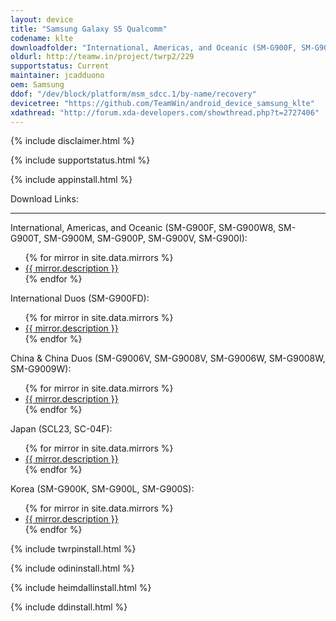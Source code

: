 ```yaml
---
layout: device
title: "Samsung Galaxy S5 Qualcomm"
codename: klte
downloadfolder: "International, Americas, and Oceanic (SM-G900F, SM-G900W8, SM-G900T, SM-G900M, SM-G900P, SM-G900V, SM-G900I)|klte|International Duos (SM-G900FD)|klteduos|China &amp; China Duos (SM-G9006V, SM-G9008V, SM-G9006W, SM-G9008W, SM-G9009W)|kltechn|Japan (SCL23, SC-04F)|kltekdi|Korea (SM-G900K, SM-G900L, SM-G900S)|klteskt"
oldurl: http://teamw.in/project/twrp2/229
supportstatus: Current
maintainer: jcadduono
oem: Samsung
ddof: "/dev/block/platform/msm_sdcc.1/by-name/recovery"
devicetree: "https://github.com/TeamWin/android_device_samsung_klte"
xdathread: "http://forum.xda-developers.com/showthread.php?t=2727406"
---
```


{% include disclaimer.html %}

{% include supportstatus.html %}

{% include appinstall.html %}

<div class='page-heading'>Download Links:</div>
<hr />
<p class="text">International, Americas, and Oceanic (SM-G900F, SM-G900W8, SM-G900T, SM-G900M, SM-G900P, SM-G900V, SM-G900I):</p>
<ul>
{% for mirror in site.data.mirrors %}
  <li>
    <a href="{{ mirror.baseurl }}klte">
      {{ mirror.description }}
    </a>
  </li>
{% endfor %}
</ul>
<p class="text">International Duos (SM-G900FD):</p>
<ul>
{% for mirror in site.data.mirrors %}
  <li>
    <a href="{{ mirror.baseurl }}klteduos">
      {{ mirror.description }}
    </a>
  </li>
{% endfor %}
</ul>
<p class="text">China &amp; China Duos (SM-G9006V, SM-G9008V, SM-G9006W, SM-G9008W, SM-G9009W):</p>
<ul>
{% for mirror in site.data.mirrors %}
  <li>
    <a href="{{ mirror.baseurl }}kltechn">
      {{ mirror.description }}
    </a>
  </li>
{% endfor %}
</ul>
<p class="text">Japan (SCL23, SC-04F):</p>
<ul>
{% for mirror in site.data.mirrors %}
  <li>
    <a href="{{ mirror.baseurl }}kltekdi">
      {{ mirror.description }}
    </a>
  </li>
{% endfor %}
</ul>
<p class="text">Korea (SM-G900K, SM-G900L, SM-G900S):</p>
<ul>
{% for mirror in site.data.mirrors %}
  <li>
    <a href="{{ mirror.baseurl }}klteskt">
      {{ mirror.description }}
    </a>
  </li>
{% endfor %}
</ul>

{% include twrpinstall.html %}

{% include odininstall.html %}

{% include heimdallinstall.html %}

{% include ddinstall.html %}
